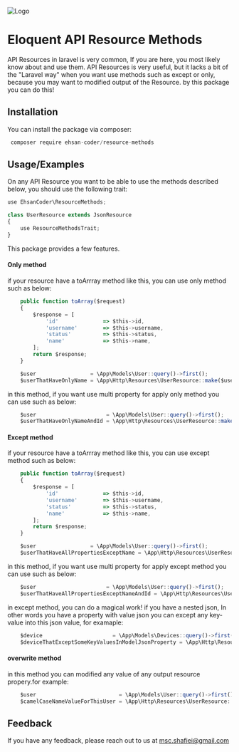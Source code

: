 

![Logo](https://s8.uupload.ir/files/eh_h1z0.jpg)

# Eloquent API Resource Methods

API Resources in laravel is very common,  If you are here, you most likely know about and use them.
API Resources is very useful, but it lacks a bit of the "Laravel way" when you want use methods such as except or only, because you may want to modified output
of the Resource. by this package you can do this!


## Installation

You can install the package via composer:
```javascript
 composer require ehsan-coder/resource-methods
```





## Usage/Examples

On any API Resource you want to be able to use the methods described below, you should use the following trait:

```javascript
use EhsanCoder\ResourceMethods;

class UserResource extends JsonResource
{
    use ResourceMethodsTrait;
}
```

This package provides a few features.

#### Only method
if your resource have a toArrray method like this, you can use only method such as below:

```javascript
    public function toArray($request)
    {
        $response = [
            'id'              => $this->id,
            'username'        => $this->username,
            'status'          => $this->status,
            'name'            => $this->name,
        ];
        return $response;
    }
```

```javascript
    $user                 = \App\Models\User::query()->first();
    $userThatHaveOnlyName = \App\Http\Resources\UserResource::make($user)->only('name');
```
in this method, if you want use multi property for apply only method you can use such as below:
```javascript
    $user                      = \App\Models\User::query()->first();
    $userThatHaveOnlyNameAndId = \App\Http\Resources\UserResource::make($user)->only(['id','name']);
```

#### Except method
if your resource have a toArrray method like this, you can use except method such as below:

```javascript
    public function toArray($request)
    {
        $response = [
            'id'              => $this->id,
            'username'        => $this->username,
            'status'          => $this->status,
            'name'            => $this->name,
        ];
        return $response;
    }
```

```javascript
    $user                 = \App\Models\User::query()->first();
    $userThatHaveAllPropertiesExceptName = \App\Http\Resources\UserResource::make($user)->except('name');
```
in this method, if you want use multi property for apply except method you can use such as below:
```javascript
    $user                      = \App\Models\User::query()->first();
    $userThatHaveAllPropertiesExceptNameAndId = \App\Http\Resources\UserResource::make($user)->except(['id','name']);
```

in except method, you can do a magical work! if you have a  nested json, In other words you have a property with value json you can except any key-value into this json value, for examaple:

```javascript
    $device                      = \App\Models\Devices::query()->first();
    $deviceThatExceptSomeKeyValuesInModelJsonProperty = \App\Http\Resources\DeviceResource::make($device)->except(['model->name', 'model->brand->country'])
```

#### overwrite method
in this method you can modified any value of any output resource propery.for example:
```javascript
    $user                          = \App\Models\User::query()->first();
    $camelCaseNameValueForThisUser = \App\Http\Resources\UserResource::make($user)->overwrite('name', fn(string $name) => camel_case($name));
```

## Feedback

If you have any feedback, please reach out to us at msc.shafiei@gmail.com


